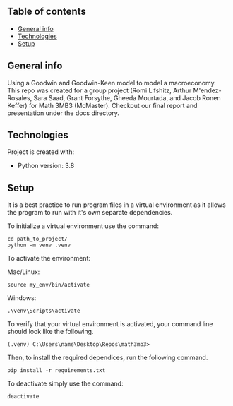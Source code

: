 ## Table of contents
* [General info](#general-info)
* [Technologies](#technologies)
* [Setup](#setup)

## General info
Using a Goodwin and Goodwin-Keen model to model a macroeconomy. This repo was created for a group project (Romi Lifshitz, Arthur M\'endez-Rosales, Sara Saad, Grant Forsythe, Gheeda Mourtada, and Jacob Ronen Keffer) for Math 3MB3 (McMaster). Checkout our final report and presentation under the docs directory.

## Technologies
Project is created with:
* Python version: 3.8
	
## Setup
It is a best practice to run program files in a virtual environment as
it allows the program to run with it's own separate dependencies.

To initialize a virtual environment use the command:
```
cd path_to_project/
python -m venv .venv
```
To activate the environment:

Mac/Linux:
```
source my_env/bin/activate
```
Windows:
```
.\venv\Scripts\activate
```
To verify that your virtual environment is activated, your command line
should look like the following.
```
(.venv) C:\Users\name\Desktop\Repos\math3mb3>
```
Then, to install the required dependices, run the following command.
```
pip install -r requirements.txt
```
To deactivate simply use the command:
```
deactivate
```
